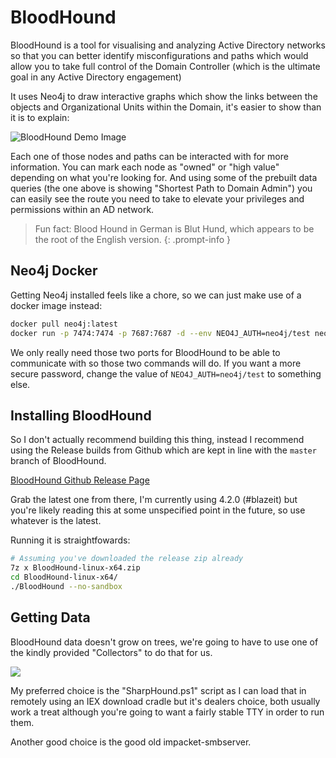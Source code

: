# BloodHound

BloodHound is a tool for visualising and analyzing Active Directory networks so that you can better identify misconfigurations and paths which would allow you to take full control of the Domain Controller (which is the ultimate goal in any Active Directory engagement)

It uses Neo4j to draw interactive graphs which show the links between the objects and Organizational Units within the Domain, it's easier to show than it is to explain:

![BloodHound Demo Image](/assets/img/bloodhound_demo.png)

Each one of those nodes and paths can be interacted with for more information. You can mark each node as "owned" or "high value" depending on what you're looking for. And using some of the prebuilt data queries (the one above is showing "Shortest Path to Domain Admin") you can easily see the route you need to take to elevate your privileges and permissions within an AD network.

> Fun fact: Blood Hound in German is Blut Hund, which appears to be the root of the English version.
{: .prompt-info }

## Neo4j Docker

Getting Neo4j installed feels like a chore, so we can just make use of a docker image instead:

```bash
docker pull neo4j:latest
docker run -p 7474:7474 -p 7687:7687 -d --env NEO4J_AUTH=neo4j/test neo4j:latest
```

We only really need those two ports for BloodHound to be able to communicate with so those two commands will do. If you want a more secure password, change the value of `NEO4J_AUTH=neo4j/test` to something else.

## Installing BloodHound

So I don't actually recommend building this thing, instead I recommend using the Release builds from Github which are kept in line with the `master` branch of BloodHound.

[BloodHound Github Release Page](https://github.com/BloodHoundAD/BloodHound/releases)

Grab the latest one from there, I'm currently using 4.2.0 (#blazeit) but you're likely reading this at some unspecified point in the future, so use whatever is the latest.

Running it is straightfowards:

```bash
# Assuming you've downloaded the release zip already
7z x BloodHound-linux-x64.zip
cd BloodHound-linux-x64/
./BloodHound --no-sandbox
```

## Getting Data

BloodHound data doesn't grow on trees, we're going to have to use one of the kindly provided "Collectors" to do that for us.

![](/assets/img/2022-10-08-00-40-10.png)

My preferred choice is the "SharpHound.ps1" script as I can load that in remotely using an IEX download cradle but it's dealers choice, both usually work a treat although you're going to want a fairly stable TTY in order to run them.

Another good choice is the good old impacket-smbserver.